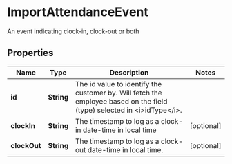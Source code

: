 

# ImportAttendanceEvent

An event indicating clock-in, clock-out or both

## Properties

| Name | Type | Description | Notes |
|------------ | ------------- | ------------- | -------------|
|**id** | **String** | The id value to identify the customer by. Will fetch the employee based on the field (type) selected in &lt;i&gt;idType&lt;/i&gt;. |  |
|**clockIn** | **String** | The timestamp to log as a clock-in date-time in local time |  [optional] |
|**clockOut** | **String** | The timestamp to log as a clock-out date-time in local time. |  [optional] |



